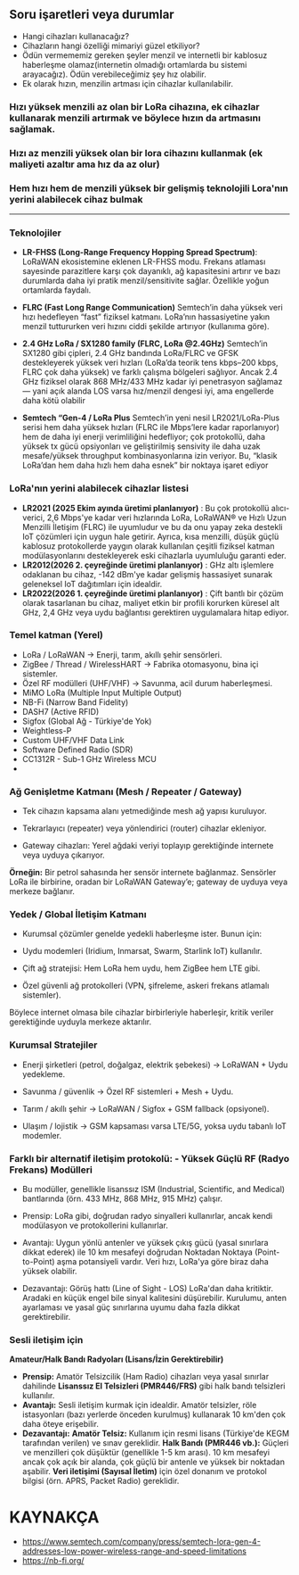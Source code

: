 ## Soru işaretleri veya durumlar

- Hangi cihazları kullanacağız?
- Cihazların hangi özelliği mimariyi güzel etkiliyor?
- Ödün vermememiz gereken şeyler menzil ve internetli bir kablosuz haberleşme olamaz(internetin olmadığı ortamlarda bu sistemi arayacağız). Ödün verebileceğimiz şey hız olabilir.
- Ek olarak hızın, menzilin artması için cihazlar kullanılabilir.



### Hızı yüksek menzili az olan bir LoRa cihazına, ek cihazlar kullanarak menzili artırmak ve böylece hızın da artmasını sağlamak.

### Hızı az menzili yüksek olan bir lora cihazını kullanmak (ek maliyeti azaltır ama hız da az olur)

### Hem hızı hem de menzili yüksek bir gelişmiş teknolojili Lora'nın yerini alabilecek cihaz bulmak

---

### Teknolojiler

- **LR-FHSS (Long-Range Frequency Hopping Spread Spectrum)**:
LoRaWAN ekosistemine eklenen LR-FHSS modu. Frekans atlaması sayesinde parazitlere karşı çok dayanıklı, ağ kapasitesini artırır ve bazı durumlarda daha iyi pratik menzil/sensitivite sağlar. Özellikle yoğun ortamlarda faydalı.

- **FLRC (Fast Long Range Communication)**
Semtech’in daha yüksek veri hızı hedefleyen “fast” fiziksel katmanı. LoRa’nın hassasiyetine yakın menzil tuttururken veri hızını ciddi şekilde artırıyor (kullanıma göre).

- **2.4 GHz LoRa / SX1280 family (FLRC, LoRa @2.4GHz)**
Semtech’in SX1280 gibi çipleri, 2.4 GHz bandında LoRa/FLRC ve GFSK destekleyerek yüksek veri hızları (LoRa’da teorik tens kbps–200 kbps, FLRC çok daha yüksek) ve farklı çalışma bölgeleri sağlıyor. Ancak 2.4 GHz fiziksel olarak 868 MHz/433 MHz kadar iyi penetrasyon sağlamaz — yani açık alanda LOS varsa hız/menzil dengesi iyi, ama engellerde daha kötü olabilir


- **Semtech “Gen-4 / LoRa Plus**
Semtech’in yeni nesil LR2021/LoRa-Plus serisi hem daha yüksek hızları (FLRC ile Mbps’lere kadar raporlanıyor) hem de daha iyi enerji verimliliğini hedefliyor; çok protokollü, daha yüksek tx gücü opsiyonları ve geliştirilmiş sensivity ile daha uzak mesafe/yüksek throughput kombinasyonlarına izin veriyor. Bu, “klasik LoRa’dan hem daha hızlı hem daha esnek” bir noktaya işaret ediyor





### LoRa'nın yerini alabilecek cihazlar listesi
- **LR2021 (2025 Ekim ayında üretimi planlanıyor)** : Bu çok protokollü alıcı-verici, 2,6 Mbps'ye kadar veri hızlarında LoRa, LoRaWAN® ve Hızlı Uzun Menzilli İletişim (FLRC) ile uyumludur ve
bu da onu yapay zeka destekli IoT çözümleri için uygun hale getirir. Ayrıca, kısa menzilli, düşük güçlü kablosuz protokollerde yaygın olarak kullanılan çeşitli fiziksel katman modülasyonlarını destekleyerek eski cihazlarla uyumluluğu garanti eder.
- **LR2012(2026 2. çeyreğinde üretimi planlanıyor)** : GHz altı işlemlere odaklanan bu cihaz, -142 dBm'ye kadar gelişmiş hassasiyet sunarak geleneksel IoT dağıtımları için idealdir.
- **LR2022(2026 1. çeyreğinde üretimi planlanıyor)** : Çift bantlı bir çözüm olarak tasarlanan bu cihaz, maliyet etkin bir profili korurken küresel alt GHz, 2,4 GHz veya uydu bağlantısı gerektiren uygulamalara hitap ediyor.


### Temel katman (Yerel)

- LoRa / LoRaWAN → Enerji, tarım, akıllı şehir sensörleri.
- ZigBee / Thread / WirelessHART → Fabrika otomasyonu, bina içi sistemler.
- Özel RF modülleri (UHF/VHF) → Savunma, acil durum haberleşmesi.
- MiMO LoRa (Multiple Input Multiple Output)
- NB-Fi (Narrow Band Fidelity)
- DASH7 (Active RFID)
- Sigfox (Global Ağ - Türkiye'de Yok)
- Weightless-P
- Custom UHF/VHF Data Link
- Software Defined Radio (SDR)
- CC1312R - Sub-1 GHz Wireless MCU
- 


### Ağ Genişletme Katmanı (Mesh / Repeater / Gateway)
- Tek cihazın kapsama alanı yetmediğinde mesh ağ yapısı kuruluyor.

- Tekrarlayıcı (repeater) veya yönlendirici (router) cihazlar ekleniyor.

- Gateway cihazları: Yerel ağdaki veriyi toplayıp gerektiğinde internete veya uyduya çıkarıyor.

**Örneğin:** Bir petrol sahasında her sensör internete bağlanmaz. Sensörler LoRa ile birbirine, oradan bir LoRaWAN Gateway’e; gateway de uyduya veya merkeze bağlanır.



 ### Yedek / Global İletişim Katmanı

- Kurumsal çözümler genelde yedekli haberleşme ister. Bunun için:

- Uydu modemleri (Iridium, Inmarsat, Swarm, Starlink IoT) kullanılır.

- Çift ağ stratejisi: Hem LoRa hem uydu, hem ZigBee hem LTE gibi.

- Özel güvenli ağ protokolleri (VPN, şifreleme, askeri frekans atlamalı sistemler).

Böylece internet olmasa bile cihazlar birbirleriyle haberleşir, kritik veriler gerektiğinde uyduyla merkeze aktarılır.






### Kurumsal Stratejiler

- Enerji şirketleri (petrol, doğalgaz, elektrik şebekesi) → LoRaWAN + Uydu yedekleme.

- Savunma / güvenlik → Özel RF sistemleri + Mesh + Uydu.

- Tarım / akıllı şehir → LoRaWAN / Sigfox + GSM fallback (opsiyonel).

- Ulaşım / lojistik → GSM kapsaması varsa LTE/5G, yoksa uydu tabanlı IoT modemler.



### Farklı bir alternatif iletişim protokolü: - Yüksek Güçlü RF (Radyo Frekans) Modülleri
- Bu modüller, genellikle lisanssız ISM (Industrial, Scientific, and Medical) bantlarında (örn. 433 MHz, 868 MHz, 915 MHz) çalışır.

- Prensip: LoRa gibi, doğrudan radyo sinyalleri kullanırlar, ancak kendi modülasyon ve protokollerini kullanırlar.

- Avantajı: Uygun yönlü antenler ve yüksek çıkış gücü (yasal sınırlara dikkat ederek) ile 10 km mesafeyi doğrudan Noktadan Noktaya (Point-to-Point) aşma potansiyeli vardır. Veri hızı, LoRa'ya göre biraz daha yüksek olabilir.

- Dezavantajı: Görüş hattı (Line of Sight - LOS) LoRa'dan daha kritiktir. Aradaki en küçük engel bile sinyal kalitesini düşürebilir. Kurulumu, anten ayarlaması ve yasal güç sınırlarına uyumu daha fazla dikkat gerektirebilir.





### Sesli iletişim için
**Amateur/Halk Bandı Radyoları (Lisans/İzin Gerektirebilir)**
- **Prensip:** Amatör Telsizcilik (Ham Radio) cihazları veya yasal sınırlar dahilinde **Lisanssız El Telsizleri (PMR446/FRS)** gibi halk bandı telsizleri kullanılır.
- **Avantajı:** Sesli iletişim kurmak için idealdir. Amatör telsizler, röle istasyonları (bazı yerlerde önceden kurulmuş) kullanarak 10 km'den çok daha öteye erişebilir.
- **Dezavantajı:** **Amatör Telsiz:** Kullanım için resmi lisans (Türkiye'de KEGM tarafından verilen) ve sınav gereklidir. **Halk Bandı (PMR446 vb.):** Güçleri ve menzilleri çok düşüktür (genellikle 1-5 km arası). 10 km mesafeyi ancak çok açık bir alanda, çok güçlü bir antenle ve yüksek bir noktadan aşabilir. **Veri iletişimi (Sayısal İletim)** için özel donanım ve protokol bilgisi (örn. APRS, Packet Radio) gereklidir.














# KAYNAKÇA
- https://www.semtech.com/company/press/semtech-lora-gen-4-addresses-low-power-wireless-range-and-speed-limitations
- https://nb-fi.org/
